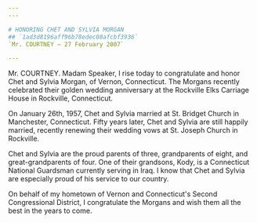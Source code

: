 ```yaml
---
---

# HONORING CHET AND SYLVIA MORGAN
## `1ad3d8196aff96b78edec08afcbf3936`
`Mr. COURTNEY — 27 February 2007`

---
```



Mr. COURTNEY. Madam Speaker, I rise today to congratulate and honor 
Chet and Sylvia Morgan, of Vernon, Connecticut. The Morgans recently 
celebrated their golden wedding anniversary at the Rockville Elks 
Carriage House in Rockville, Connecticut.

On January 26th, 1957, Chet and Sylvia married at St. Bridget Church 
in Manchester, Connecticut. Fifty years later, Chet and Sylvia are 
still happily married, recently renewing their wedding vows at St. 
Joseph Church in Rockville.

Chet and Sylvia are the proud parents of three, grandparents of 
eight, and great-grandparents of four. One of their grandsons, Kody, is 
a Connecticut National Guardsman currently serving in Iraq. I know that 
Chet and Sylvia are especially proud of his service to our country.

On behalf of my hometown of Vernon and Connecticut's Second 
Congressional District, I congratulate the Morgans and wish them all 
the best in the years to come.
